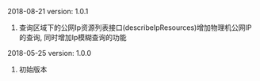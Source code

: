 2018-08-21 version: 1.0.1
1. 查询区域下的公网Ip资源列表接口(describeIpResources)增加物理机公网IP的查询, 同时增加Ip模糊查询的功能

2018-05-25 version: 1.0.0
1. 初始版本
